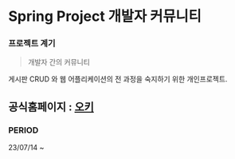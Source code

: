 <h1>Spring Project 개발자 커뮤니티</h1>

### 프로젝트 계기

> 개발자 간의 커뮤니티

게시판 CRUD 와 웹 어플리케이션의 전 과정을 숙지하기 위한 개인프로젝트.

공식홈페이지 : [오키](https://okky.kr)
---

### PERIOD

23/07/14 ~ 
